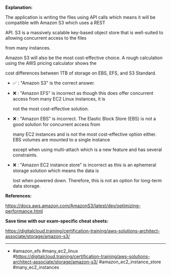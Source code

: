 **Explanation:**

The application is writing the files using API calls which means it will be compatible with Amazon S3 which uses a REST

API. S3 is a massively scalable key-based object store that is well-suited to allowing concurrent access to the files

from many instances.

Amazon S3 will also be the most cost-effective choice. A rough calculation using the AWS pricing calculator shows the

cost differences between 1TB of storage on EBS, EFS, and S3 Standard.

- ✅ :  "Amazon S3" is the correct answer.

- ❌ :  "Amazon EFS" is incorrect as though this does offer concurrent access from many EC2 Linux instances, it is

  not the most cost-effective solution.

- ❌ :  "Amazon EBS" is incorrect. The Elastic Block Store (EBS) is not a good solution for concurrent access from

  many EC2 instances and is not the most cost-effective option either. EBS volumes are mounted to a single instance

  except when using multi-attach which is a new feature and has several constraints.

- ❌ :  "Amazon EC2 instance store" is incorrect as this is an ephemeral storage solution which means the data is

  lost when powered down. Therefore, this is not an option for long-term data storage.

**References:**

<https://docs.aws.amazon.com/AmazonS3/latest/dev/optimizing-performance.html>

**Save time with our exam-specific cheat sheets:**

<https://digitalcloud.training/certification-training/aws-solutions-architect-associate/storage/amazon-s3/>

----

- #amazon_efs #many_ec2_linux #<https://digitalcloud.training/certification-training/aws-solutions-architect-associate/storage/amazon-s3/> #amazon_ec2_instance_store #many_ec2_instances

